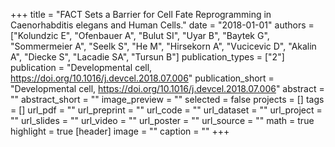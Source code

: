 +++
title = "FACT Sets a Barrier for Cell Fate Reprogramming in Caenorhabditis elegans and Human Cells."
date = "2018-01-01"
authors = ["Kolundzic E", "Ofenbauer A", "Bulut SI", "Uyar B", "Baytek G", "Sommermeier A", "Seelk S", "He M", "Hirsekorn A", "Vucicevic D", "Akalin A", "Diecke S", "Lacadie SA", "Tursun B"]
publication_types = ["2"]
publication = "Developmental cell, https://doi.org/10.1016/j.devcel.2018.07.006"
publication_short = "Developmental cell, https://doi.org/10.1016/j.devcel.2018.07.006"
abstract = ""
abstract_short = ""
image_preview = ""
selected = false
projects = []
tags = []
url_pdf = ""
url_preprint = ""
url_code = ""
url_dataset = ""
url_project = ""
url_slides = ""
url_video = ""
url_poster = ""
url_source = ""
math = true
highlight = true
[header]
image = ""
caption = ""
+++
